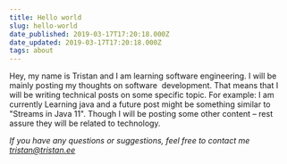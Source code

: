 ```yaml
---
title: Hello world
slug: hello-world
date_published: 2019-03-17T17:20:18.000Z
date_updated: 2019-03-17T17:20:18.000Z
tags: about
---
```


 Hey, my name is Tristan and I am learning software engineering. I will be mainly posting my thoughts on software  development. That means that I will be writing technical posts on some specific topic. For example: I am currently Learning java and a future post might be something similar to "Streams in Java 11". Though I will be posting some other content – rest assure they will be related to technology.

*If you have any questions or suggestions, feel free to contact me tristan@tristan.ee*
